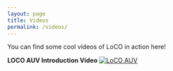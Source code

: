 ```yaml
---
layout: page
title: Videos
permalink: /videos/
---
```


You can find some cool videos of LoCO in action here! 

**LOCO AUV Introduction Video**
[![LoCO AUV](http://img.youtube.com/vi/H-QTr7PriZs/0.jpg)](http://www.youtube.com/watch?v=H-QTr7PriZs "LoCO AUV")


